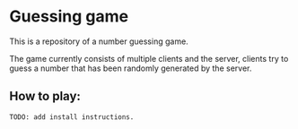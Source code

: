 # Guessing game
This is a repository of a number guessing game.

The game currently consists of multiple clients and the server, clients try to guess a number that has been randomly generated by the server.

## How to play: 
```
TODO: add install instructions.
```
